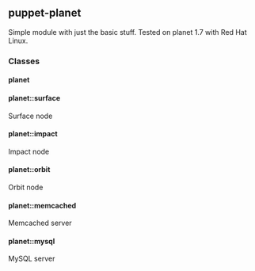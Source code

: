 ## puppet-planet

Simple module with just the basic stuff. Tested on planet 1.7 with Red Hat Linux.

### Classes

#### planet

#### planet::surface

Surface node

#### planet::impact

Impact node

#### planet::orbit

Orbit node

#### planet::memcached

Memcached server

#### planet::mysql

MySQL server
